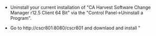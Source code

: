 * Uninstall your current installation of "CA Harvest Software Change Manager r12.5 Client 64 Bit" via the "Control Panel->Uninstall a Program".

* Go to http://cscr801:8080/cscr801 and downlaod and install "


